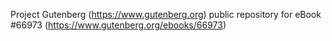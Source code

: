 Project Gutenberg (https://www.gutenberg.org) public repository for
eBook #66973 (https://www.gutenberg.org/ebooks/66973)
